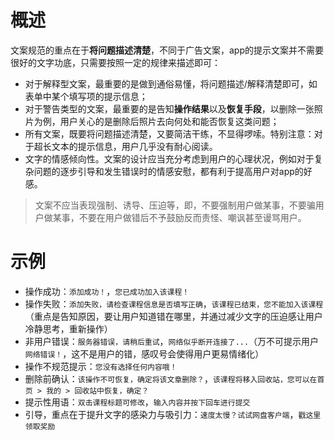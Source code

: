# 概述

文案规范的重点在于**将问题描述清楚**，不同于广告文案，app的提示文案并不需要很好的文字功底，只需要按照一定的规律来描述即可：

- 对于解释型文案，最重要的是做到通俗易懂，将问题描述/解释清楚即可，如表单中某个填写项的提示信息；
- 对于警告类型的文案，最重要的是告知**操作结果**以及**恢复手段**，以删除一张照片为例，用户关心的是删除后照片去向何处和能否恢复这类问题；
- 所有文案，既要将问题描述清楚，又要简洁干练，不显得啰嗦。特别注意：对于超长文本的提示信息，用户几乎没有耐心阅读。
- 文字的情感倾向性。文案的设计应当充分考虑到用户的心理状况，例如对于复杂问题的逐步引导和发生错误时的情感安慰，都有利于提高用户对app的好感。


> 文案不应当表现强制、诱导、压迫等，即，不要强制用户做某事，不要骗用户做某事，不要在用户做错后不予鼓励反而责怪、嘲讽甚至谩骂用户。




# 示例

- 操作成功：`添加成功！`，`您已成功加入该课程！`
- 操作失败：`添加失败，请检查课程信息是否填写正确`，`该课程已结束，您不能加入该课程`（重点是告知原因，要让用户知道错在哪里，并通过减少文字的压迫感让用户冷静思考，重新操作）
- 非用户错误：`服务器错误，请稍后重试`，`网络似乎断开连接了...`（万不可提示用户`网络错误！`，这不是用户的错，感叹号会使得用户更易情绪化）
- 操作不规范提示：`您没有选择任何内容哦！`
- 删除前确认：`该操作不可恢复，确定将该文章删除？`，`该课程将移入回收站，您可以在首页 > 我的 > 回收站中恢复，确定？`
- 提示性用语：`双击课程标题可修改`，`输入内容并按下回车进行提交`
- 引导，重点在于提升文字的感染力与吸引力：`速度太慢？试试网盘客户端`，`戳这里领取奖励`

